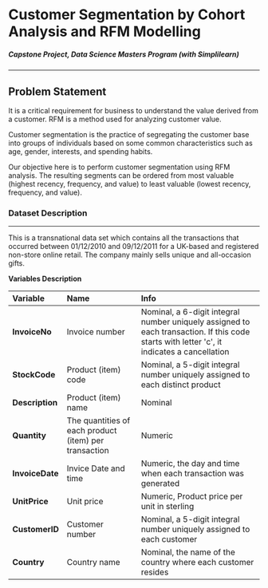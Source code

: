 # Customer Segmentation by Cohort Analysis and RFM Modelling

##### Capstone Project, Data Science Masters Program (with Simplilearn)
---

## Problem Statement

It is a critical requirement for business to understand the value derived from a customer. RFM is a method used for analyzing customer value.

Customer segmentation is the practice of segregating the customer base into groups of individuals based on some common characteristics such as age, gender, interests, and spending habits.

Our objective here is to perform customer segmentation using RFM analysis. The resulting segments can be ordered from most valuable (highest recency, frequency, and value) to least valuable (lowest recency, frequency, and value).



### Dataset Description
---

This is a transnational data set which contains all the transactions that occurred between 01/12/2010 and 09/12/2011 for a UK-based and registered non-store online retail. The company mainly sells unique and all-occasion gifts.


**Variables Description**


| Variable | Name | Info |
|:---|:---|:---|
| **InvoiceNo** | Invoice number| Nominal, a 6-digit integral number uniquely assigned to each transaction. If this code starts with letter 'c', it indicates a cancellation | 
| **StockCode** | Product (item) code | Nominal, a 5-digit integral number uniquely assigned to each distinct product |
| **Description** | Product (item) name| Nominal |
| **Quantity** | The quantities of each product (item) per transaction | Numeric |
| **InvoiceDate** | Invice Date and time | Numeric, the day and time when each transaction was generated |
| **UnitPrice** | Unit price | Numeric, Product price per unit in sterling |
| **CustomerID** | Customer number | Nominal, a 5-digit integral number uniquely assigned to each customer |
| **Country** | Country name | Nominal, the name of the country where each customer resides |